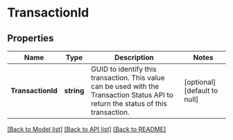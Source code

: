 # TransactionId

## Properties
Name | Type | Description | Notes
------------ | ------------- | ------------- | -------------
**TransactionId** | **string** | GUID to identify this transaction. This value can be used with the Transaction Status API to return the status of this transaction. | [optional] [default to null]

[[Back to Model list]](../README.md#documentation-for-models) [[Back to API list]](../README.md#documentation-for-api-endpoints) [[Back to README]](../README.md)

